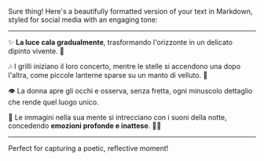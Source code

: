 Sure thing! Here's a beautifully formatted version of your text in Markdown, styled for social media with an engaging tone:

---

✨ **La luce cala gradualmente**, trasformando l'orizzonte in un delicato dipinto vivente. 🌅  

🎶 I grilli iniziano il loro concerto, mentre le stelle si accendono una dopo l'altra, come piccole lanterne sparse su un manto di velluto. 🌌  

👁️ La donna apre gli occhi e osserva, senza fretta, ogni minuscolo dettaglio che rende quel luogo unico.  

💭 Le immagini nella sua mente si intrecciano con i suoni della notte, concedendo **emozioni profonde e inattese**. 🌙✨  

--- 

Perfect for capturing a poetic, reflective moment!